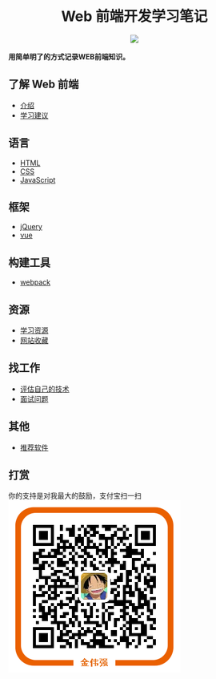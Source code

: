 <h1 align="center">Web 前端开发学习笔记</h1>
<p align="center">
<a href="https://gitter.im/iamjoel/front-end-note"><img src="https://badges.gitter.im/Join Chat.svg"></a>
</p>

**用简单明了的方式记录WEB前端知识。**

## 了解 Web 前端
* [介绍](intro/about.md)
* [学习建议](intro/suggest.md)

## 语言
* [HTML](language/html)
* [CSS](language/css)
* [JavaScript](language/js)

## 框架
* [jQuery](framework/jQuery)
* [vue](framework/vue)

## 构建工具
* [webpack](build-tool/webpack)

## 资源
* [学习资源](resource/bookmark/learn-resource.md)
* [网站收藏](resource/bookmark/README.md)

## 找工作
* [评估自己的技术](find-jobs/assessment)
* [面试问题](find-jobs/question.md)

## 其他
* [推荐软件](software)

## 打赏
你的支持是对我最大的鼓励，支付宝扫一扫  
<img src="alipay.png" align="center" alt="支付宝付款二维码">


